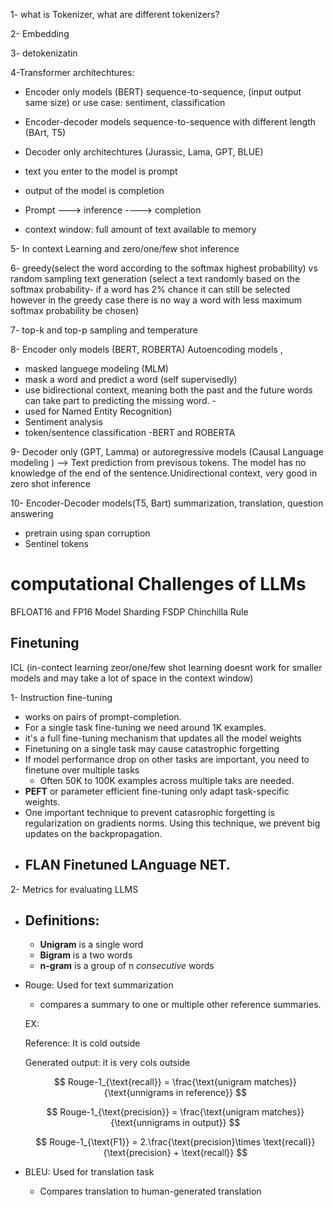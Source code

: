 1- what is Tokenizer, what are different tokenizers?

2- Embedding 

3- detokenizatin

4-Transformer architechtures:
  - Encoder only models (BERT) sequence-to-sequence, (input output same size) or use case: sentiment, classification
  - Encoder-decoder models sequence-to-sequence with different length (BArt, T5)
  - Decoder only architechtures (Jurassic, Lama, GPT, BLUE)


- text you enter to the model is prompt
- output of the model is completion

- Prompt ---> inference ----> completion
- context window: full amount of text available to memory

5- In context Learning and zero/one/few shot inference

6- greedy(select the word according to the softmax highest probability) vs random sampling text generation (select a text randomly based on the softmax probability- if a word has 2% chance it can still be selected however in the greedy case there is no way a word with less maximum softmax probability be chosen)

7- top-k and top-p sampling and temperature

8- Encoder only models (BERT, ROBERTA) Autoencoding models ,  
  - masked languege modeling (MLM)
  - mask a word and predict a word (self supervisedly)
  - use bidirectional context, meaning both the past and the future words can take part to predicting the missing word.  - 
  - used for Named Entity Recognition)
  - Sentiment analysis
  - token/sentence classification
    -BERT and ROBERTA

9- Decoder only (GPT, Lamma) or autoregressive models (Causal Language modeling ) --> Text prediction from previsous tokens. 
The model has no knowledge of the end of the sentence.Unidirectional context, very good in zero shot inference

10- Encoder-Decoder models(T5, Bart) summarization, translation, question answering   
  - pretrain using span corruption
  - Sentinel tokens
# computational Challenges of LLMs
BFLOAT16 and FP16
Model Sharding FSDP
Chinchilla Rule 
## Finetuning

ICL (in-contect learning zeor/one/few shot learning doesnt work for smaller models and may take a lot of space in the context window)

1- Instruction fine-tuning 
  - works on pairs of prompt-completion.
  - For a single task fine-tuning we need around 1K examples.
  - it's a full fine-tuning mechanism that updates all the model weights
  - Finetuning on a single task may cause catastrophic forgetting
  - If model performance drop on other tasks are important, you need to finetune over multiple tasks
    - Often 50K to 100K examples across multiple taks are needed.
  - **PEFT** or parameter efficient fine-tuning only adapt task-specific weights.
  - One important technique to prevent catasrophic forgetting is regularization on gradients norms. Using this technique, we prevent big updates on the backpropagation.
  - ## FLAN Finetuned LAnguage NET.
2- Metrics for evaluating LLMS
  - ## Definitions:
    -  **Unigram** is a single word  
    -  **Bigram** is a two words
    -  **n-gram** is a group of n *consecutive* words
  
  - Rouge: Used for text summarization
    - compares a summary to one or multiple other reference summaries. 
    
    EX:

    Reference: It is cold outside
    
    Generated output: it is very cols outside 
    
    $$
    Rouge-1_{\text{recall}} = \frac{\text{unigram matches}}{\text{unnigrams in reference}}
    $$

    
    $$
    Rouge-1_{\text{precision}} = \frac{\text{unigram matches}}{\text{unnigrams in output}}
    $$

    $$
    Rouge-1_{\text{F1}} = 2.\frac{\text{precision}\times \text{recall}}{\text{precision} + \text{recall}}
    $$
    
  
  - BLEU: Used for translation task
    - Compares translation to human-generated translation   
        
  
